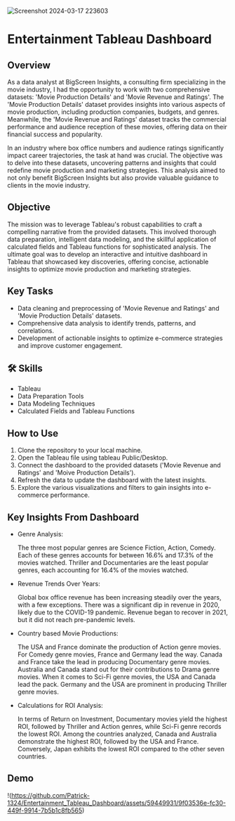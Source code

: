 
![Screenshot 2024-03-17 223603](https://github.com/Patrick-1324/Entertainment_Tableau_Dashboard/assets/59449931/f8bbe233-9a08-4993-854e-1f26af71db70)

# Entertainment Tableau Dashboard

## Overview
As a data analyst at BigScreen Insights, a consulting firm specializing in the movie industry, I had the opportunity to work with two comprehensive datasets: 'Movie Production Details' and 'Movie Revenue and Ratings'. The 'Movie Production Details' dataset provides insights into various aspects of movie production, including production companies, budgets, and genres. Meanwhile, the 'Movie Revenue and Ratings' dataset tracks the commercial performance and audience reception of these movies, offering data on their financial success and popularity.

In an industry where box office numbers and audience ratings significantly impact career trajectories, the task at hand was crucial. The objective was to delve into these datasets, uncovering patterns and insights that could redefine movie production and marketing strategies. This analysis aimed to not only benefit BigScreen Insights but also provide valuable guidance to clients in the movie industry.

## Objective
The mission was to leverage Tableau's robust capabilities to craft a compelling narrative from the provided datasets. This involved thorough data preparation, intelligent data modeling, and the skillful application of calculated fields and Tableau functions for sophisticated analysis. The ultimate goal was to develop an interactive and intuitive dashboard in Tableau that showcased key discoveries, offering concise, actionable insights to optimize movie production and marketing strategies.

## Key Tasks
- Data cleaning and preprocessing of 'Movie Revenue and Ratings' and 'Movie Production Details' datasets.
- Comprehensive data analysis to identify trends, patterns, and correlations.
- Development of actionable insights to optimize e-commerce strategies and improve customer engagement.


## 🛠 Skills
- Tableau
- Data Preparation Tools
- Data Modeling Techniques
- Calculated Fields and Tableau Functions


## How to Use
1. Clone the repository to your local machine.
2. Open the Tableau file using tableau Public/Desktop.
3. Connect the dashboard to the provided datasets ('Movie Revenue and Ratings' and 'Moive Production Details').
4. Refresh the data to update the dashboard with the latest insights.
5. Explore the various visualizations and filters to gain insights into e-commerce performance.
## Key Insights From Dashboard

- Genre Analysis:

    The three most popular genres are Science Fiction, Action, Comedy. Each of these genres accounts for between 16.6% and 17.3% of the movies watched.
    Thriller and Documentaries are the least popular genres, each accounting for 16.4% of the movies watched.

- Revenue Trends Over Years:

    Global box office revenue has been increasing steadily over the years, with a few exceptions.
    There was a significant dip in revenue in 2020, likely due to the COVID-19 pandemic.
    Revenue began to recover in 2021, but it did not reach pre-pandemic levels.

- Country based Movie Productions:

    The USA and France dominate the production of Action genre movies.
    For Comedy genre movies, France and Germany lead the way.
    Canada and France take the lead in producing Documentary genre movies.
    Australia and Canada stand out for their contributions to Drama genre movies.
    When it comes to Sci-Fi genre movies, the USA and Canada lead the pack.
    Germany and the USA are prominent in producing Thriller genre movies.

- Calculations for ROI Analysis:

    In terms of Return on Investment, Documentary movies yield the highest ROI, followed by Thriller and Action genres, while Sci-Fi genre records the lowest ROI.
    Among the countries analyzed, Canada and Australia demonstrate the highest ROI, followed by the USA and France. Conversely, Japan exhibits the lowest ROI compared to the other seven countries.

## Demo

!(https://github.com/Patrick-1324/Entertainment_Tableau_Dashboard/assets/59449931/9f03536e-fc30-449f-9914-7b5b1c8fb565)
